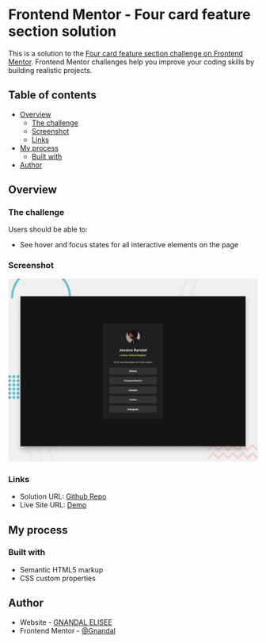 # Frontend Mentor - Four card feature section solution

This is a solution to the [Four card feature section challenge on Frontend Mentor](https://www.frontendmentor.io/challenges/four-card-feature-section-weK1eFYK). Frontend Mentor challenges help you improve your coding skills by building realistic projects. 

## Table of contents

- [Overview](#overview)
  - [The challenge](#the-challenge)
  - [Screenshot](#screenshot)
  - [Links](#links)
- [My process](#my-process)
  - [Built with](#built-with)
- [Author](#author) 

## Overview

### The challenge

Users should be able to:

- See hover and focus states for all interactive elements on the page

### Screenshot

![Design preview for the Social links profile coding challenge](./design/desktop-preview.jpg)

### Links

- Solution URL: [Github Repo](https://github.com/Gnandal/social_link_profil/)
- Live Site URL: [Demo](https://gnandal.github.io/social_link_profil/)

## My process

### Built with

- Semantic HTML5 markup
- CSS custom properties

## Author

- Website - [GNANDAL ELISEE](https://www.your-site.com)
- Frontend Mentor - [@Gnandal](https://www.frontendmentor.io/profile/yourusername)
